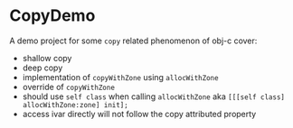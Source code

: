 # CopyDemo

A demo project for some `copy` related phenomenon of obj-c
cover:
- shallow copy 
- deep copy
- implementation of `copyWithZone` using `allocWithZone`
- override of `copyWithZone`
- should use `self class` when calling `allocWithZone` aka `[[[self class] allocWithZone:zone] init];`
- access ivar directly will not follow the copy attributed property
